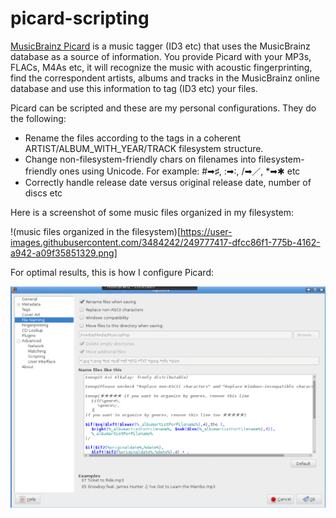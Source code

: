 # picard-scripting

[MusicBrainz Picard](https://picard.musicbrainz.org) is a music tagger (ID3 etc) that uses the MusicBrainz database as a source of information.
You provide Picard with your MP3s, FLACs, M4As etc, it will recognize the music with acoustic fingerprinting, find the correspondent artists, albums and tracks in the MusicBrainz online database and use this information to tag (ID3 etc) your files.

Picard can be scripted and these are my personal configurations. They do the following:

* Rename the files according to the tags in a coherent ARTIST/ALBUM_WITH_YEAR/TRACK filesystem structure.
* Change non-filesystem-friendly chars on filenames into filesystem-friendly ones using Unicode. For example: #➡♯, :➡∶, /➡／, *➡✱ etc
* Correctly handle release date versus original release date, number of discs etc

Here is a screenshot of some music files organized in my filesystem:

!(music files organized in the filesystem)[https://user-images.githubusercontent.com/3484242/249777417-dfcc86f1-775b-4162-a942-a09f35851329.png]

For optimal results, this is how I configure Picard:

<img src="Picard Options.png"/>